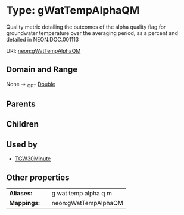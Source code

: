 
# Type: gWatTempAlphaQM


Quality metric detailing the outcomes of the alpha quality flag for groundwater temperature over the averaging period, as a percent and detailed in NEON.DOC.001113

URI: [neon:gWatTempAlphaQM](https://data.neonscience.org/gWatTempAlphaQM)


## Domain and Range

None ->  <sub>OPT</sub> [Double](types/Double.md)

## Parents


## Children


## Used by

 * [TGW30Minute](TGW30Minute.md)

## Other properties

|  |  |  |
| --- | --- | --- |
| **Aliases:** | | g wat temp alpha q m |
| **Mappings:** | | neon:gWatTempAlphaQM |

